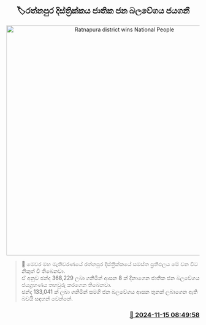 <p align='center'><b><h2 align='center' title='Ratnapura district wins National People's Force'>🏷රත්නපුර දිස්ත්‍රික්කය ජාතික ජන බලවේගය ජයගනී</h2></b></p>
<p align='center'><img src='https://helakuru.sgp1.cdn.digitaloceanspaces.com/esana/images/lib/parliment-election-result.jpg' width='600' alt='Ratnapura district wins National People's Force'></p>

>📝 මෙවර මහ මැතිවරණයේ රත්නපුර දිස්ත්‍රික්කයේ සමස්ත ප්‍රතිඵලය මේ වන විට නිකුත් වී තිබෙනවා.<br>ඒ අනුව ඡන්ද 368,229 ලබා ගනිමින් ආසන 8 ක් දිනාගෙන ජාතික ජන බලවේගය ජයග්‍රහණය තහවුරු කරගෙන තිබෙනවා.<br>ඡන්ද 133,041 ක් ලබා ගනිමින් සමගි ජන බලවේගය ආසන තුනක් ලබාගෙන ඇති බවයි සඳහන් වෙන්නේ.<br>

<h3 align='right'><a href='https://www.helakuru.lk/esana/p/105078/'>📅 2024-11-15 08:49:58</a></h3>
